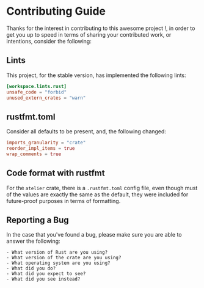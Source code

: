 # Contributing Guide

Thanks for the interest in contributing to this awesome project !, in order to get you up to speed in terms of sharing your contributed work, or intentions, consider the following: 

## Lints

This project, for the stable version, has implemented the following lints:

```toml
[workspace.lints.rust]
unsafe_code = "forbid"
unused_extern_crates = "warn"
```

## rustfmt.toml

Consider all defaults to be present, and, the following changed:

```toml
imports_granularity = "crate"
reorder_impl_items = true
wrap_comments = true
```

## Code format with rustfmt

For the `atelier` crate, there is a `.rustfmt.toml` config file, even though must of the values are exactly the same as the default, they were included for future-proof purposes in terms of formatting. 
 
## Reporting a Bug

In the case that you've found a bug, please make sure you are able to answer the following:

```
- What version of Rust are you using?
- What version of the crate are you using?
- What operating system are you using?
- What did you do?
- What did you expect to see?
- What did you see instead? 
```

